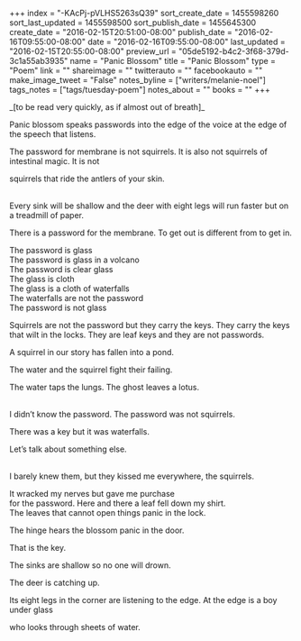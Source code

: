 +++
index = "-KAcPj-pVLHS5263sQ39"
sort_create_date = 1455598260
sort_last_updated = 1455598500
sort_publish_date = 1455645300
create_date = "2016-02-15T20:51:00-08:00"
publish_date = "2016-02-16T09:55:00-08:00"
date = "2016-02-16T09:55:00-08:00"
last_updated = "2016-02-15T20:55:00-08:00"
preview_url = "05de5192-b4c2-3f68-379d-3c1a55ab3935"
name = "Panic Blossom"
title = "Panic Blossom"
type = "Poem"
link = ""
shareimage = ""
twitterauto = ""
facebookauto = ""
make_image_tweet = "False"
notes_byline = ["writers/melanie-noel"]
tags_notes = ["tags/tuesday-poem"]
notes_about = ""
books = ""
+++
<p>_[to be read very quickly, as if almost out of breath]_</p>

<p class="prose-poem">Panic blossom speaks passwords into the edge of the voice at the edge of the speech that listens.
 </p> 
<p class="prose-poem">The password for membrane is not squirrels. It is also not squirrels of intestinal magic. It is not</p>

<p>squirrels that ride the antlers of your skin.<br><br></p>

<p class="prose-poem">Every sink will be shallow and the deer with eight legs will run faster but on a treadmill of paper.</p>

<p>There is a password for the membrane. To get out is different from to get in.</p>

<p>The password is glass<br>
The password is glass in a volcano<br> 
The password is clear glass<br>
The glass is cloth<br>
The glass is a cloth of waterfalls<br>
The waterfalls are not the password<br>
The password is not glass</p>

<p class="prose-poem">Squirrels are not the password but they carry the keys. They carry the keys that wilt in the locks. They are leaf keys and they are not passwords.</p>

<p>A squirrel in our story has fallen into a pond.</p>

<p>The water and the squirrel fight their failing.</p>

<p>The water taps the lungs. The ghost leaves a lotus.<br><br></p>

<p>I didn’t know the password. The password was not squirrels.</p>

<p>There was a key but it was waterfalls.</p>
 
<p>Let’s talk about something else.<br><br></p>
 
<p>I barely knew them, but they kissed me everywhere, the squirrels.</p>

<p>It wracked my nerves but gave me purchase<br>
for the password. Here and there a leaf fell down my shirt.<br>
The leaves that cannot open things panic in the lock.</p>
 
<p>The hinge hears the blossom panic in the door.</p>
 
<p>That is the key.</p>
 
<p>The sinks are shallow so no one will drown.</p>
 
<p>The deer is catching up.</p>
 
<p class="prose-poem">Its eight legs in the corner are listening to the edge. At the edge is a boy under glass</p>

<p>who looks through sheets of water.</p>